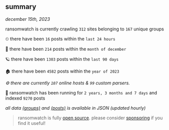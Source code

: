 
## summary
_december 15th, 2023_

ransomwatch is currently crawling `312` sites belonging to `167` unique groups

⏲ there have been `16` posts within the `last 24 hours`

🦈 there have been `214` posts within the `month of december`

🪐 there have been `1303` posts within the `last 90 days`

🏚 there have been `4582` posts within the `year of 2023`

_⚙️ there are currently `107` online hosts & `99` custom parsers._

🦕 ransomwatch has been running for `2 years, 3 months and 7 days` and indexed `9270` posts

_all data  [(groups)](http://ransomwhat.telemetry.ltd/groups) and [(posts)](http://ransomwhat.telemetry.ltd/posts) is available in JSON (updated hourly)_

> ransomwatch is fully [open source](https://github.com/joshhighet/ransomwatch#ransomwatch--). please consider [sponsoring](https://github.com/sponsors/joshhighet) if you find it useful!
